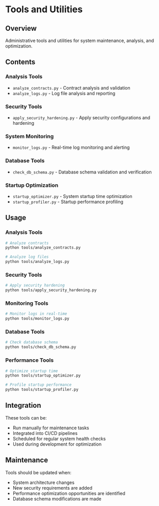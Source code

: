 # Tools and Utilities

## Overview
Administrative tools and utilities for system maintenance, analysis, and optimization.

## Contents

### Analysis Tools
- `analyze_contracts.py` - Contract analysis and validation
- `analyze_logs.py` - Log file analysis and reporting

### Security Tools
- `apply_security_hardening.py` - Apply security configurations and hardening

### System Monitoring
- `monitor_logs.py` - Real-time log monitoring and alerting

### Database Tools
- `check_db_schema.py` - Database schema validation and verification

### Startup Optimization
- `startup_optimizer.py` - System startup time optimization
- `startup_profiler.py` - Startup performance profiling

## Usage

### Analysis Tools
```bash
# Analyze contracts
python tools/analyze_contracts.py

# Analyze log files
python tools/analyze_logs.py
```

### Security Tools
```bash
# Apply security hardening
python tools/apply_security_hardening.py
```

### Monitoring Tools
```bash
# Monitor logs in real-time
python tools/monitor_logs.py
```

### Database Tools
```bash
# Check database schema
python tools/check_db_schema.py
```

### Performance Tools
```bash
# Optimize startup time
python tools/startup_optimizer.py

# Profile startup performance
python tools/startup_profiler.py
```

## Integration

These tools can be:
- Run manually for maintenance tasks
- Integrated into CI/CD pipelines
- Scheduled for regular system health checks
- Used during development for optimization

## Maintenance

Tools should be updated when:
- System architecture changes
- New security requirements are added
- Performance optimization opportunities are identified
- Database schema modifications are made